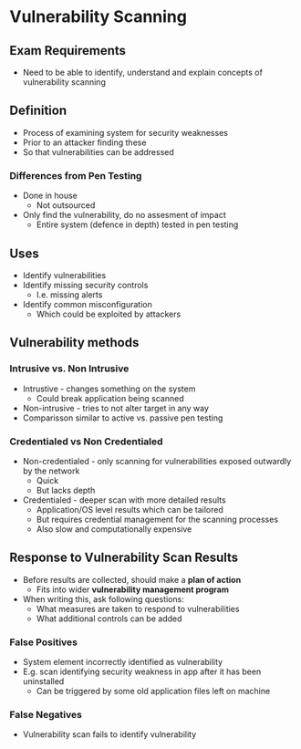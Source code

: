 # Vulnerability Scanning

## Exam Requirements
* Need to be able to identify, understand and explain concepts of vulnerability scanning

## Definition
* Process of examining system for security weaknesses
* Prior to an attacker finding these
* So that vulnerabilities can be addressed

### Differences from Pen Testing
* Done in house
    * Not outsourced
* Only find the vulnerability, do no assesment of impact
    * Entire system (defence in depth) tested in pen testing

## Uses
* Identify vulnerabilities
* Identify missing security controls
    * I.e. missing alerts
* Identify common misconfiguration
    * Which could be exploited by attackers

## Vulnerability methods

### Intrusive vs. Non Intrusive
* Intrustive - changes something on the system
    * Could break application being scanned
* Non-intrusive - tries to not alter target in any way
* Comparisson similar to active  vs. passive pen testing

### Credentialed vs Non Credentialed
* Non-credentialed - only scanning for vulnerabilities exposed outwardly by the network
    * Quick
    * But lacks depth
* Credentialed - deeper scan with more detailed results
    * Application/OS level results which can be tailored
    * But requires credential management for the scanning processes
    * Also slow and computationally expensive

## Response to Vulnerability Scan Results
* Before results are collected, should make a **plan of action**
    * Fits into wider **vulnerability management program**
* When writing this, ask following questions:
    * What measures are taken to respond to vulnerabilities
    * What additional controls can be added

### False Positives
* System element incorrectly identified as vulnerability
* E.g. scan identifying security weakness in app after it has been uninstalled
    * Can be triggered by some old application files left on machine

### False Negatives
* Vulnerability scan fails to identify vulnerability